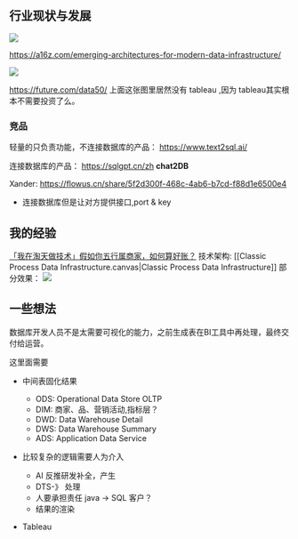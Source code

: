 ## 行业现状与发展

![](https://xiaohui-zhangjiakou.oss-cn-zhangjiakou.aliyuncs.com/image/202312282017882.jpg)

https://a16z.com/emerging-architectures-for-modern-data-infrastructure/

![](https://xiaohui-zhangjiakou.oss-cn-zhangjiakou.aliyuncs.com/image/202312282018821.png)

https://future.com/data50/ 上面这张图里居然没有 tableau ,因为 tableau其实根本不需要投资了么。

### 竞品

轻量的只负责功能，不连接数据库的产品： https://www.text2sql.ai/

连接数据库的产品： https://sqlgpt.cn/zh **chat2DB**

Xander: https://flowus.cn/share/5f2d300f-468c-4ab6-b7cd-f88d1e6500e4

- 连接数据库但是让对方提供接口,port & key

## 我的经验

[「我在淘天做技术」假如你五行属商家，如何算好账？](https://mp.weixin.qq.com/s/vCRhU_jjh1AM7AYy9Zdr8w) 技术架构: [[Classic Process Data Infrastructure.canvas|Classic Process Data Infrastructure]] 部分效果： ![](https://mmbiz.qpic.cn/mmbiz_png/OmCbZ5JK30FY9vvhcCU8ZMILohtuSulkAO00yxQ43ndQIq5hlUFRPIDLUMG1u7rLzbKicenGPiaqkMU6jyHlYt9Q/640?wx_fmt=png)

## 一些想法

数据库开发人员不是太需要可视化的能力，之前生成表在BI工具中再处理，最终交付给运营。

这里面需要

- 中间表固化结果

  - ODS: Operational Data Store OLTP
  - DIM: 商家、品、营销活动,指标层？
  - DWD: Data Warehouse Detail
  - DWS: Data Warehouse Summary
  - ADS: Application Data Service

- 比较复杂的逻辑需要人为介入
  - AI 反推研发补全，产生
  - DTS-》 处理
  - 人要承担责任 java -> SQL 客户？
  - 结果的渲染
- Tableau
